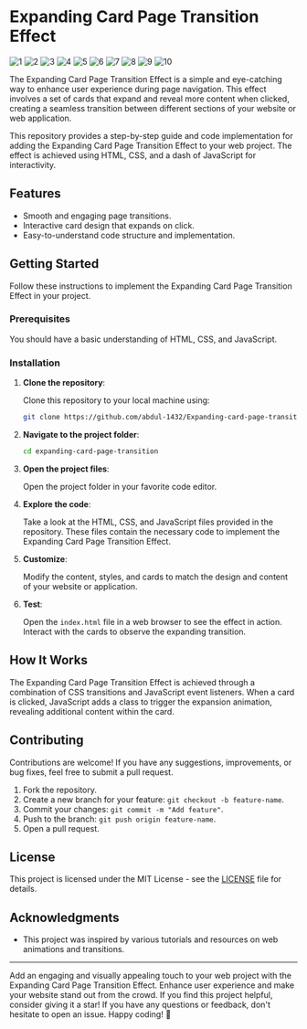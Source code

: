 # Expanding Card Page Transition Effect

![1](https://github.com/abdul-1432/Expanding-card-page-transition-effect/assets/124916666/fe9fcf3d-a41b-46d2-ab49-854f7f7db4ac)
![2](https://github.com/abdul-1432/Expanding-card-page-transition-effect/assets/124916666/3746fe79-fc22-454b-9674-d8d4091a4718)
![3](https://github.com/abdul-1432/Expanding-card-page-transition-effect/assets/124916666/c7ea9bd6-796c-4087-b64d-c11585b4d1c5)
![4](https://github.com/abdul-1432/Expanding-card-page-transition-effect/assets/124916666/caf94d08-3c54-4a4f-8824-7d789c9b7166)
![5](https://github.com/abdul-1432/Expanding-card-page-transition-effect/assets/124916666/41677487-22e6-4f99-8f05-bfd21e88182f)
![6](https://github.com/abdul-1432/Expanding-card-page-transition-effect/assets/124916666/42edca5a-679c-4a7d-b21d-42b07bbc0b87)
![7](https://github.com/abdul-1432/Expanding-card-page-transition-effect/assets/124916666/1d7794fd-1b42-4d7a-95e5-bd281ebed91b)
![8](https://github.com/abdul-1432/Expanding-card-page-transition-effect/assets/124916666/422d2189-a0bc-47d3-a083-6443355e8266)
![9](https://github.com/abdul-1432/Expanding-card-page-transition-effect/assets/124916666/4eacf764-c831-4506-b7ab-ef6028d0f3a5)
![10](https://github.com/abdul-1432/Expanding-card-page-transition-effect/assets/124916666/517e1eac-1073-4f42-808c-4afd2f9cf0a8)






The Expanding Card Page Transition Effect is a simple and eye-catching way to enhance user experience during page navigation. This effect involves a set of cards that expand and reveal more content when clicked, creating a seamless transition between different sections of your website or web application.

This repository provides a step-by-step guide and code implementation for adding the Expanding Card Page Transition Effect to your web project. The effect is achieved using HTML, CSS, and a dash of JavaScript for interactivity.

## Features

- Smooth and engaging page transitions.
- Interactive card design that expands on click.
- Easy-to-understand code structure and implementation.

## Getting Started

Follow these instructions to implement the Expanding Card Page Transition Effect in your project.

### Prerequisites

You should have a basic understanding of HTML, CSS, and JavaScript.

### Installation

1. **Clone the repository**:

   Clone this repository to your local machine using:

   ```bash
   git clone https://github.com/abdul-1432/Expanding-card-page-transition-effect
   ```

2. **Navigate to the project folder**:

   ```bash
   cd expanding-card-page-transition
   ```

3. **Open the project files**:

   Open the project folder in your favorite code editor.

4. **Explore the code**:

   Take a look at the HTML, CSS, and JavaScript files provided in the repository. These files contain the necessary code to implement the Expanding Card Page Transition Effect.

5. **Customize**:

   Modify the content, styles, and cards to match the design and content of your website or application.

6. **Test**:

   Open the `index.html` file in a web browser to see the effect in action. Interact with the cards to observe the expanding transition.

## How It Works

The Expanding Card Page Transition Effect is achieved through a combination of CSS transitions and JavaScript event listeners. When a card is clicked, JavaScript adds a class to trigger the expansion animation, revealing additional content within the card.

## Contributing

Contributions are welcome! If you have any suggestions, improvements, or bug fixes, feel free to submit a pull request.

1. Fork the repository.
2. Create a new branch for your feature: `git checkout -b feature-name`.
3. Commit your changes: `git commit -m "Add feature"`.
4. Push to the branch: `git push origin feature-name`.
5. Open a pull request.

## License

This project is licensed under the MIT License - see the [LICENSE](LICENSE) file for details.

## Acknowledgments

- This project was inspired by various tutorials and resources on web animations and transitions.

---

Add an engaging and visually appealing touch to your web project with the Expanding Card Page Transition Effect. Enhance user experience and make your website stand out from the crowd. If you find this project helpful, consider giving it a star! If you have any questions or feedback, don't hesitate to open an issue. Happy coding! 🚀
